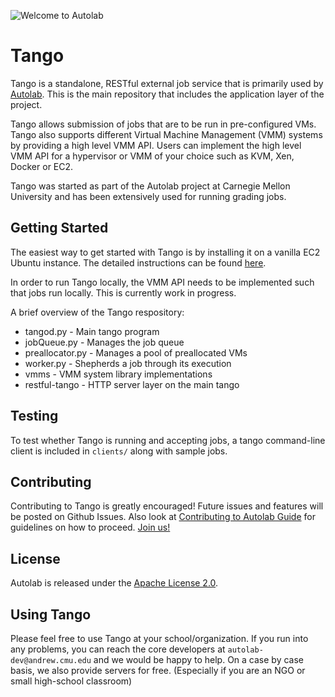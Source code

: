 ![Welcome to Autolab](https://github.com/autolab/autolab-src/blob/master/public/images/autolab_logo.png)

Tango
======

Tango is a standalone, RESTful external job service that is primarily used by [Autolab](https://github.com/autolab/Autolab). This is the main repository that includes the application layer of the project.

Tango allows submission of jobs that are to be run in pre-configured VMs. Tango also supports different Virtual Machine Management (VMM) systems by providing a high level VMM API. Users can implement the high level VMM API for a hypervisor or VMM of your choice such as KVM, Xen, Docker or EC2.

Tango was started as part of the Autolab project at Carnegie Mellon University and has been extensively used for running grading jobs.

## Getting Started

The easiest way to get started with Tango is by installing it on a vanilla EC2 Ubuntu instance. The detailed instructions can be found [here](https://github.com/autolab/Tango/wiki/Setting-up-Tango-and-VMs-on-Amazon).

In order to run Tango locally, the VMM API needs to be implemented such that jobs run locally. This is currently work in progress.

A brief overview of the Tango respository:

* tangod.py - Main tango program
* jobQueue.py - Manages the job queue
* preallocator.py - Manages a pool of preallocated VMs
* worker.py - Shepherds a job through its execution
* vmms - VMM system library implementations
* restful-tango - HTTP server layer on the main tango

## Testing

To test whether Tango is running and accepting jobs, a tango command-line client is included in `clients/` along with sample jobs.

## Contributing

Contributing to Tango is greatly encouraged! Future issues and features will be posted on Github Issues. Also look at [Contributing to Autolab Guide](https://github.com/autolab/Autolab) for guidelines on how to proceed. [Join us!](http://contributors.autolabproject.org)

## License

Autolab is released under the [Apache License 2.0](http://opensource.org/licenses/Apache-2.0). 

## Using Tango

Please feel free to use Tango at your school/organization. If you run into any problems, you can reach the core developers at `autolab-dev@andrew.cmu.edu` and we would be happy to help. On a case by case basis, we also provide servers for free. (Especially if you are an NGO or small high-school classroom)